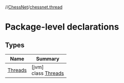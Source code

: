 //[ChessNet](../../index.md)/[chessnet.thread](index.md)

# Package-level declarations

## Types

| Name | Summary |
|---|---|
| [Threads](-threads/index.md) | [jvm]<br>class [Threads](-threads/index.md) |
